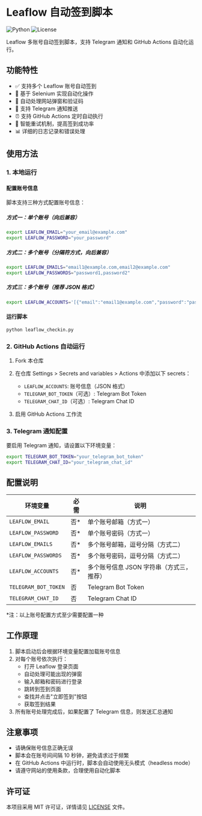 # Leaflow 自动签到脚本

![Python](https://img.shields.io/badge/Python-3.7%2B-blue)
![License](https://img.shields.io/badge/License-MIT-green)

Leaflow 多账号自动签到脚本，支持 Telegram 通知和 GitHub Actions 自动化运行。

## 功能特性

- ✅ 支持多个 Leaflow 账号自动签到
- 🤖 基于 Selenium 实现自动化操作
- 📱 自动处理网站弹窗和验证码
- 📢 支持 Telegram 通知推送
- ⏰ 支持 GitHub Actions 定时自动执行
- 🔄 智能重试机制，提高签到成功率
- 📊 详细的日志记录和错误处理

## 使用方法

### 1. 本地运行

#### 配置账号信息

脚本支持三种方式配置账号信息：

##### 方式一：单个账号（向后兼容）
```bash
export LEAFLOW_EMAIL="your_email@example.com"
export LEAFLOW_PASSWORD="your_password"
```

##### 方式二：多个账号（分隔符方式，向后兼容）
```bash
export LEAFLOW_EMAILS="email1@example.com,email2@example.com"
export LEAFLOW_PASSWORDS="password1,password2"
```

##### 方式三：多个账号（推荐 JSON 格式）
```bash
export LEAFLOW_ACCOUNTS='[{"email":"email1@example.com","password":"password1"},{"email":"email2@example.com","password":"password2"}]'
```

#### 运行脚本

```bash
python leaflow_checkin.py
```

### 2. GitHub Actions 自动运行

1. Fork 本仓库
2. 在仓库 Settings > Secrets and variables > Actions 中添加以下 secrets：
   - `LEAFLOW_ACCOUNTS`: 账号信息（JSON 格式）
   - `TELEGRAM_BOT_TOKEN`（可选）: Telegram Bot Token
   - `TELEGRAM_CHAT_ID`（可选）: Telegram Chat ID

3. 启用 GitHub Actions 工作流

### 3. Telegram 通知配置

要启用 Telegram 通知，请设置以下环境变量：

```bash
export TELEGRAM_BOT_TOKEN="your_telegram_bot_token"
export TELEGRAM_CHAT_ID="your_telegram_chat_id"
```

## 配置说明

| 环境变量 | 必需 | 说明 |
|---------|------|------|
| `LEAFLOW_EMAIL` | 否* | 单个账号邮箱（方式一） |
| `LEAFLOW_PASSWORD` | 否* | 单个账号密码（方式一） |
| `LEAFLOW_EMAILS` | 否* | 多个账号邮箱，逗号分隔（方式二） |
| `LEAFLOW_PASSWORDS` | 否* | 多个账号密码，逗号分隔（方式二） |
| `LEAFLOW_ACCOUNTS` | 否* | 多个账号信息 JSON 字符串（方式三，推荐） |
| `TELEGRAM_BOT_TOKEN` | 否 | Telegram Bot Token |
| `TELEGRAM_CHAT_ID` | 否 | Telegram Chat ID |

*注：以上账号配置方式至少需要配置一种

## 工作原理

1. 脚本启动后会根据环境变量配置加载账号信息
2. 对每个账号依次执行：
   - 打开 Leaflow 登录页面
   - 自动处理可能出现的弹窗
   - 输入邮箱和密码进行登录
   - 跳转到签到页面
   - 查找并点击"立即签到"按钮
   - 获取签到结果
3. 所有账号处理完成后，如果配置了 Telegram 信息，则发送汇总通知

## 注意事项

- 请确保账号信息正确无误
- 脚本会在账号间间隔 10 秒钟，避免请求过于频繁
- 在 GitHub Actions 中运行时，脚本会自动使用无头模式（headless mode）
- 请遵守网站的使用条款，合理使用自动化脚本

## 许可证


本项目采用 MIT 许可证，详情请见 [LICENSE](LICENSE) 文件。
